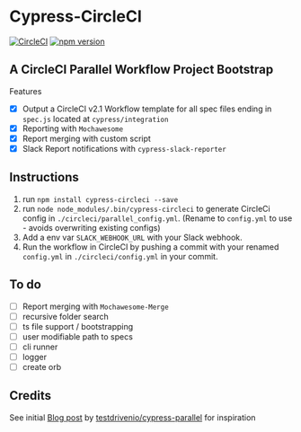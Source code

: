 # Cypress-CircleCI

[![CircleCI](https://circleci.com/gh/YOU54F/cypress-circleci/tree/master.svg?style=svg)](https://circleci.com/gh/YOU54F/cypress-circleci/tree/master)
[![npm version](https://badge.fury.io/js/cypress-circleci.svg)](https://badge.fury.io/js/cypress-circleci)

## A CircleCI Parallel Workflow Project Bootstrap

Features

- [X] Output a CircleCI v2.1 Workflow template for all spec files ending in `spec.js` located at `cypress/integration`
- [X] Reporting with `Mochawesome`
- [X] Report merging with custom script
- [X] Slack Report notifications with `cypress-slack-reporter`

## Instructions

1. run `npm install cypress-circleci --save`
2. run `node node_modules/.bin/cypress-circleci` to generate CircleCi config in `./circleci/parallel_config.yml`. (Rename to `config.yml` to use - avoids overwriting existing configs)
3. Add a env var `SLACK_WEBHOOK_URL` with your Slack webhook.
4. Run the workflow in CircleCI by pushing a commit with your renamed `config.yml` in `./circleci/config.yml` in your commit.


## To do
- [ ] Report merging with `Mochawesome-Merge`
- [ ] recursive folder search
- [ ] ts file support / bootstrapping
- [ ] user modifiable path to specs
- [ ] cli runner
- [ ] logger
- [ ] create orb

## Credits

See initial [Blog post](https://testdriven.io/blog/running-cypress-tests-in-parallel) by [testdrivenio/cypress-parallel](https://github.com/testdrivenio/cypress-parallel) for inspiration
